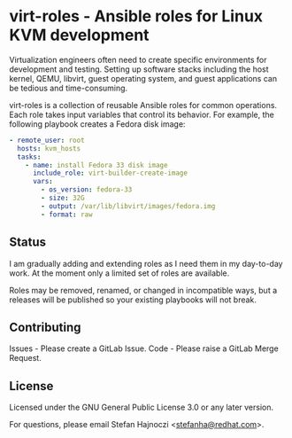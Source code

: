 # virt-roles - Ansible roles for Linux KVM development

Virtualization engineers often need to create specific environments for
development and testing. Setting up software stacks including the host kernel,
QEMU, libvirt, guest operating system, and guest applications can be tedious
and time-consuming.

virt-roles is a collection of reusable Ansible roles for common operations.
Each role takes input variables that control its behavior. For example, the
following playbook creates a Fedora disk image:

```yaml
- remote_user: root
  hosts: kvm_hosts
  tasks:
    - name: install Fedora 33 disk image
      include_role: virt-builder-create-image
      vars:
        - os_version: fedora-33
        - size: 32G
        - output: /var/lib/libvirt/images/fedora.img
        - format: raw
```

## Status

I am gradually adding and extending roles as I need them in my day-to-day work.
At the moment only a limited set of roles are available.

Roles may be removed, renamed, or changed in incompatible ways, but a releases
will be published so your existing playbooks will not break.

## Contributing

Issues - Please create a GitLab Issue.
Code - Please raise a GitLab Merge Request.

## License

Licensed under the GNU General Public License 3.0 or any later version.

For questions, please email Stefan Hajnoczi \<stefanha@redhat.com\>.
